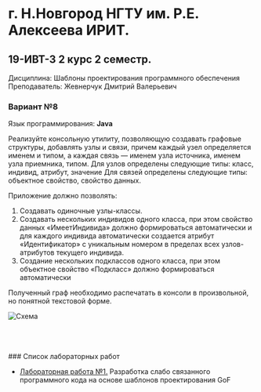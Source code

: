 # г. Н.Новгород НГТУ им. Р.Е. Алексеева ИРИТ. ##
## 19-ИВТ-3 2 курс 2 семестр.  
Дисциплина: Шаблоны проектирования программного обеспечения 
Преподаватель: Жевнерчук Дмитрий Валерьевич

### Вариант №8 ####  
Язык программирования: **Java**  
  

Реализуйте консольную утилиту, позволяющую создавать графовые структуры,
добавлять узлы и связи, причем каждый узел определяется именем и типом, а
каждая связь — именем узла источника, именем узла приемника, типом.
Для узлов определены следующие типы: класс, индивид, атрибут, значение
Для связей определены следующие типы: объектное свойство, свойство
данных.  
  
Приложение должно позволять:  
1. Создавать одиночные узлы-классы.  
2. Создавать нескольких индивидов одного класса, при этом свойство данных «ИмеетИндивида» должно формироваться автоматически и для каждого индивида автоматически создается атрибут «Идентификатор» с уникальным номером в пределах всех узлов-атрибутов текущего индивида.  
3. Создание нескольких подклассов одного класса, при этом объектное свойство
«Подкласс» должно формироваться автоматически  
  
Полученный граф необходимо распечатать в консоли в произвольной, но
понятной текстовой форме.  
  
![Схема](https://github.com/progerSapog/Software-design-patterns-2-course-2-semestr/blob/main/%D0%9E%D1%84%D0%BE%D1%80%D0%BC%D0%BB%D0%B5%D0%BD%D0%B8%D0%B5/diagram.png)  
  
<br> 
<br> 
<br> 
### Список лабораторных работ
    
+ [Лабораторная работа №1.](https://github.com/progerSapog/Software-design-patterns-2-course-2-semestr/tree/main/Laboratory_work1/src) Разработка слабо связанного программного кода на основе шаблонов проектирования GoF

